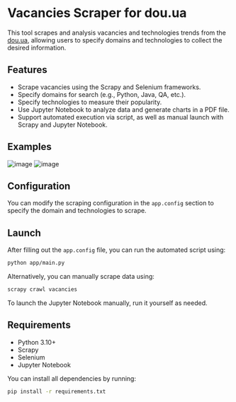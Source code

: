 # Vacancies Scraper for dou.ua

This tool scrapes and analysis vacancies and technologies trends from the [dou.ua](https://jobs.dou.ua/vacancies), allowing users to specify  domains and technologies to collect the desired information.

## Features

- Scrape vacancies using the Scrapy and Selenium frameworks.
- Specify domains for search (e.g., Python, Java, QA, etc.).
- Specify technologies to measure their popularity.
- Use Jupyter Notebook to analyze data and generate charts in a PDF file.
- Support automated execution via script, as well as manual launch with Scrapy and Jupyter Notebook.

## Examples

![image](https://imgur.com/50mzKpm.png)
![image](https://imgur.com/qtG2boe.png)


## Configuration

You can modify the scraping configuration in the `app.config` section to specify the domain and technologies to scrape.

## Launch

After filling out the `app.config` file, you can run the automated script using:

```bash
python app/main.py
```

Alternatively, you can manually scrape data using:

```bash
scrapy crawl vacancies
```

To launch the Jupyter Notebook manually, run it yourself as needed.

## Requirements

- Python 3.10+
- Scrapy
- Selenium
- Jupyter Notebook

You can install all dependencies by running:

```bash
pip install -r requirements.txt
```
